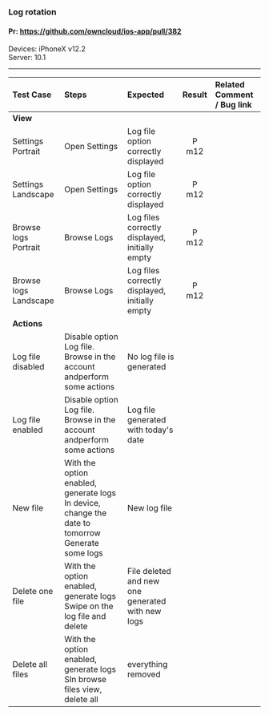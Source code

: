 ###  Log rotation

#### Pr: https://github.com/owncloud/ios-app/pull/382

Devices: iPhoneX v12.2<br>
Server: 10.1


---

 
| Test Case | Steps | Expected | Result | Related Comment / Bug link | 
| :-------- | :---- | :------- | :----: | :------------------------- | 
|**View**||||||
| Settings Portrait  | Open Settings | Log file option correctly displayed | P m12 |
| Settings Landscape | Open Settings | Log file option correctly displayed | P m12 |  |  |
| Browse logs Portrait | Browse Logs | Log files correctly displayed, initially empty | P m12 |  |  |
| Browse logs Landscape | Browse Logs | Log files correctly displayed, initially empty | P m12 |  |  |
|**Actions**||||||
| Log file disabled | Disable option Log file. Browse in the account andperform some actions | No log file is generated | |
| Log file enabled | Disable option Log file. Browse in the account andperform some actions | Log file generated with today's date | |
| New file | With the option enabled, generate logs<br>In device, change the date to tomorrow<br>Generate some logs | New log file | |
| Delete one file | With the option enabled, generate logs<br>Swipe on the log file and delete | File deleted and new one generated with new logs | |
| Delete all files | With the option enabled, generate logs<br>SIn browse files view, delete all | everything removed | |


